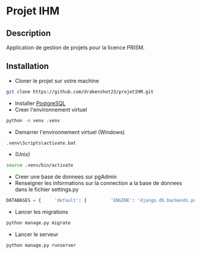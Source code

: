 # Projet IHM

## Description
Application de gestion de projets pour la licence PRISM.
## Installation
- Cloner le projet sur votre machine
```bash
git clone https://github.com/drakenshot23/projetIHM.git
```
- Installer [PostgreSQL](https://www.enterprisedb.com/downloads/)
- Creer l'environnement virtuel
```bash
python -m venv .venv
```
- Demarrer l'environnement virtuel (Windows)
```bash
.venv\Scripts\activate.bat
```
- (Unix)
```bash
source .venv/bin/activate
```
- Creer une base de donnees sur pgAdmin
- Renseigner les informations sur la connection a la base de donnees dans le fichier settings.py
```python
DATABASES = {     'default': {         'ENGINE': 'django.db.backends.postgresql',         'NAME': 'utaskdb',         'USER': 'robert',         'PASSWORD': 'robert',         'HOST': '127.0.0.1',         'PORT': '5432',     } }
```
- Lancer les migrations
```bash
python manage.py migrate
```
- Lancer le serveur
```bash
python manage.py runserver
```
